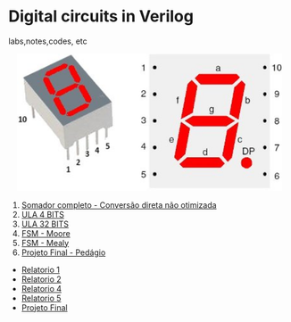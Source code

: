 # Digital circuits in Verilog
labs,notes,codes, etc

<p align="center">
<img src="./cod/7-segments-display.jpg" width="475" alt="DISPLAY 7 SEGMENTOS">
</p>

1. [Somador completo - Conversão direta não otimizada](https://github.com/mayktu/digital-circuits-verilog/blob/master/cod/Somador%20completo%20(Conversao%20nao%20otimizada).v)
2. [ULA 4 BITS](https://github.com/mayktu/digital-circuits-verilog/blob/master/cod/ULA4-32.v)
3. [ULA 32 BITS](https://github.com/mayktu/digital-circuits-verilog/blob/master/cod/ULA32bits.v)
4. [FSM - Moore](https://github.com/mayktu/digital-circuits-verilog/blob/master/cod/FSM-portao.v)
5. [FSM - Mealy](https://github.com/mayktu/digital-circuits-verilog/blob/master/cod/FSM-irrigador.v)
6. [Projeto Final - Pedágio](https://github.com/mayktu/digital-circuits-verilog/blob/master/cod/ProjetoFinal%20-%20%20PEDAGIO.v)

* [Relatorio 1](https://github.com/mayktu/digital-circuits-verilog/blob/master/rel/Relatorio%201.pdf)
* [Relatorio 2](https://github.com/mayktu/digital-circuits-verilog/blob/master/rel/Relatorio%202.pdf)
* [Relatorio 4](https://github.com/mayktu/digital-circuits-verilog/blob/master/rel/Relatorio%204.pdf)
* [Relatorio 5](https://github.com/mayktu/digital-circuits-verilog/blob/master/rel/Relat%C3%B3rio%205.pdf)
* [Projeto Final](https://github.com/mayktu/digital-circuits-verilog/blob/master/rel/PROJETO%20FINAL.pdf)
